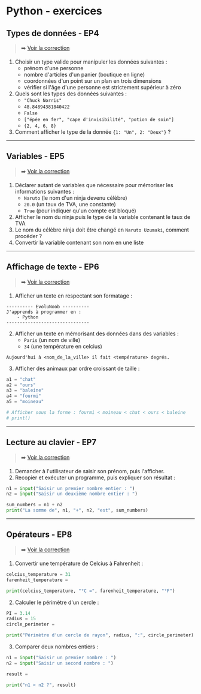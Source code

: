# Python - exercices

## Types de données - EP4

> ➡️ [Voir la correction](https://github.com/jasonchampagne/EvoluNoob/blob/main/exercices/corrections/python/ep4.md)

1. Choisir un type valide pour manipuler les données suivantes :
    + prénom d'une personne
    + nombre d'articles d'un panier (boutique en ligne)
    + coordonnées d'un point sur un plan en trois dimensions
    + vérifier si l'âge d'une personne est strictement supérieur à zéro
2. Quels sont les types des données suivantes :
    + `"Chuck Norris"`
    + `48.84894381840422`
    + `False`
    + `["épée en fer", "cape d'invisibilité", "potion de soin"]`
    + `{2, 4, 6, 8}`
3. Comment afficher le type de la donnée `{1: "Un", 2: "Deux"}` ?

---

## Variables - EP5

> ➡️ [Voir la correction](https://github.com/jasonchampagne/EvoluNoob/blob/main/exercices/corrections/python/ep5.md)

1. Déclarer autant de variables que nécessaire pour mémoriser les informations suivantes :
   + `Naruto` (le nom d'un ninja devenu célèbre)
   + `20.0` (un taux de TVA, une constante)
   + `True` (pour indiquer qu'un compte est bloqué)
2. Afficher le nom du ninja puis le type de la variable contenant le taux de TVA
3. Le nom du célèbre ninja doit être changé en `Naruto Uzumaki`, comment procéder ?
4. Convertir la variable contenant son nom en une liste

---

## Affichage de texte - EP6

> ➡️ [Voir la correction](https://github.com/jasonchampagne/EvoluNoob/blob/main/exercices/corrections/python/ep6.md)

1. Afficher un texte en respectant son formatage :

```
---------- EvoluNoob ----------
J'apprends à programmer en :
    - Python
-------------------------------
```

2. Afficher un texte en mémorisant des données dans des variables :
    + `Paris` (un nom de ville)
    + `34` (une température en celcius)

```
Aujourd'hui à <nom_de_la_ville> il fait <température> degrés.
```

3. Afficher des animaux par ordre croissant de taille :

```python
a1 = "chat"
a2 = "ours"
a3 = "baleine"
a4 = "fourmi"
a5 = "moineau"

# Afficher sous la forme : fourmi < moineau < chat < ours < baleine
# print()
```

---

## Lecture au clavier - EP7

> ➡️ [Voir la correction](https://github.com/jasonchampagne/EvoluNoob/blob/main/exercices/corrections/python/ep7.md)

1. Demander à l'utilisateur de saisir son prénom, puis l'afficher.
2. Recopier et exécuter un programme, puis expliquer son résultat :

```python
n1 = input("Saisir un premier nombre entier : ")
n2 = input("Saisir un deuxième nombre entier : ")

sum_numbers = n1 + n2
print("La somme de", n1, "+", n2, "est", sum_numbers)
```

---

## Opérateurs - EP8

> ➡️ [Voir la correction](https://github.com/jasonchampagne/EvoluNoob/blob/main/exercices/corrections/python/ep8.md)

1. Convertir une température de Celcius à Fahrenheit :

```python
celcius_temperature = 31
farenheit_temperature =

print(celcius_temperature, "°C =", farenheit_temperature, "°F")
```

2. Calculer le périmètre d'un cercle :

```python
PI = 3.14
radius = 15
circle_perimeter =

print("Périmètre d'un cercle de rayon", radius, ":", circle_perimeter)
```

3. Comparer deux nombres entiers :

```python
n1 = input("Saisir un premier nombre : ")
n2 = input("Saisir un second nombre : ")

result = 

print("n1 < n2 ?", result)
```
